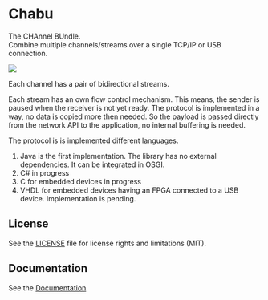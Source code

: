# Chabu

The CHAnnel BUndle.  
Combine multiple channels/streams over a single TCP/IP or USB connection.

![](https://docs.google.com/drawings/d/15oxSz6B9SY3RSW1WfdeyTtsfdNgkCknp1TS090HhUGM/pub?w=803&h=277)

Each channel has a pair of bidirectional streams.  

Each stream has an own flow control mechanism. This means, the sender is paused when the receiver is not yet ready. The protocol is implemented in a way, no data is copied more then needed. So the payload is passed directly from the network API to the application, no internal buffering is needed.  

The protocol is is implemented different languages.

 1. Java is the first implementation. The library has no external dependencies. It can be integrated in OSGI.
 1. C# in progress 
 1. C for embedded devices in progress 
 1. VHDL for embedded devices having an FPGA connected to a USB device. Implementation is pending.

## License

See the [LICENSE](LICENSE.md) file for license rights and limitations (MIT).

## Documentation
See the [Documentation](https://docs.google.com/document/d/1Wqa8rDi0QYcqcf0oecD8GW53nMVXj3ZFSmcF81zAa8g) 
